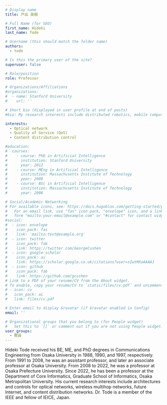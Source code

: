 ```yaml
---
# Display name
title: 戸出 英樹

# Full Name (for SEO)
first_name: Hideki
last_name: Tode

# Username (this should match the folder name)
authors:
  - tode

# Is this the primary user of the site?
superuser: false

# Role/position
role: Professor

# Organizations/Affiliations
#organizations:
#  - name: Stanford University
#    url: ''

# Short bio (displayed in user profile at end of posts)
#bio: My research interests include distributed robotics, mobile computing and programmable matter.

interests:
  - Optical network
  - Quality of Service (QoS)
  - Content distribution control

#education:
#  courses:
#    - course: PhD in Artificial Intelligence
#      institution: Stanford University
#      year: 2012
#    - course: MEng in Artificial Intelligence
#      institution: Massachusetts Institute of Technology
#      year: 2009
#    - course: BSc in Artificial Intelligence
#      institution: Massachusetts Institute of Technology
#      year: 2008

# Social/Academic Networking
# For available icons, see: https://docs.hugoblox.com/getting-started/page-builder/#icons
#   For an email link, use "fas" icon pack, "envelope" icon, and a link in the
#   form "mailto:your-email@example.com" or "#contact" for contact widget.
#social:
#  - icon: envelope
#    icon_pack: fas
#    link: 'mailto:test@example.org'
#  - icon: twitter
#    icon_pack: fab
#    link: https://twitter.com/GeorgeCushen
#  - icon: google-scholar
#    icon_pack: ai
#    link: https://scholar.google.co.uk/citations?user=sIwtMXoAAAAJ
#  - icon: github
#    icon_pack: fab
#    link: https://github.com/gcushen
# Link to a PDF of your resume/CV from the About widget.
# To enable, copy your resume/CV to `static/files/cv.pdf` and uncomment the lines below.
# - icon: cv
#   icon_pack: ai
#   link: files/cv.pdf

# Enter email to display Gravatar (if Gravatar enabled in Config)
email: ''

# Organizational groups that you belong to (for People widget)
#   Set this to `[]` or comment out if you are not using People widget.
user_groups:
  - 教員
---
```


Hideki Tode received his BE, ME, and PhD degrees in Communications Engineering from Osaka University in 1988, 1990, and 1997, respectively. From 1991 to 2008, he was an assistant professor, and later an associate professor at Osaka University. From 2008 to 2022, he was a professor at Osaka Prefecture University. Since 2022, he has been a professor at the Department of Core Informatics, Graduate School of Informatics, Osaka Metropolitan University. His current research interests include architectures and controls for optical networks, wireless multihop networks, future Internet, and content distribution networks. Dr. Tode is a member of the IEEE and fellow of IEICE, Japan.

